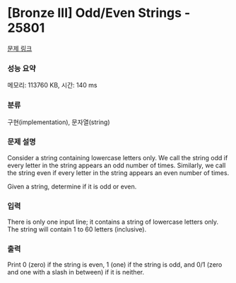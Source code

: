 # [Bronze III] Odd/Even Strings - 25801 

[문제 링크](https://www.acmicpc.net/problem/25801) 

### 성능 요약

메모리: 113760 KB, 시간: 140 ms

### 분류

구현(implementation), 문자열(string)

### 문제 설명

<p>Consider a string containing lowercase letters only. We call the string odd if every letter in the string appears an odd number of times. Similarly, we call the string even if every letter in the string appears an even number of times.</p>

<p>Given a string, determine if it is odd or even.</p>

### 입력 

 <p>There is only one input line; it contains a string of lowercase letters only. The string will contain 1 to 60 letters (inclusive).</p>

### 출력 

 <p>Print 0 (zero) if the string is even, 1 (one) if the string is odd, and 0/1 (zero and one with a slash in between) if it is neither.</p>

